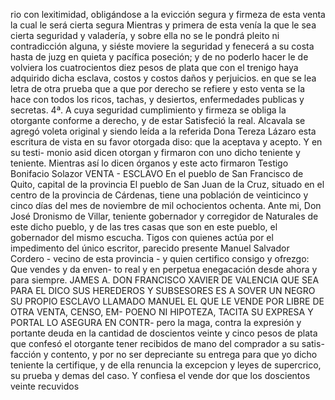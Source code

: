 rio con lexitimidad, obligándose a la evicción segura y firmeza de esta venta la cual le será cierta segura
Mientras y primera de esta venía la que le sea cierta seguridad y valadería, y sobre ella no se le pondrá pleito ni contradicción alguna, y siéste moviere la seguridad y fenecerá a su costa hasta de juzg en quieta y pacífica poseción; y de no poderlo hacer le de
volviera los cuatrocientos diez pesos de plata que con el trenigo haya adquirido dicha esclava, costos y costos daños y perjuicios.
en que se lea letra de otra prueba que a que por derecho se refiere y esto venta se la hace con todos los ricos, tachas, y desiertos, enfermedades publicas y secretas. 4ª. A cuya seguridad cumplimiento y firmeza se obliga la otorgante conforme a derecho, y de estar
Satisfeció la real. Alcavala se agregó voleta original y siendo leída a la referida Dona Tereza Lázaro esta escritura de vista en su favor otorgada diso: que la aceptava y acepto. Y en su testi- monio asid dicen otorgan y firmaron con uno dicho teniente y teniente.
Mientras así lo dicen órganos y este acto firmaron
Testigo Bonifacio Solazor
VENTA - ESCLAVO
En el pueblo de San Francisco de Quito, capital de la provincia
El pueblo de San Juan de la Cruz, situado en el centro de la provincia de Cárdenas, tiene una población de veinticinco y cinco días del mes de noviembre de mil ochocientos ochenta. Ante mi, Don José Dronismo de Villar, teniente gobernador y corregidor de Naturales de este dicho pueblo, y de las tres casas que son en este pueblo, el gobernador del mismo escucha.
Tigos con quienes actúa por el impedimento del único escritor, parecido presente Manuel Salvador Cordero - vecino de esta provincia - y quien certifico consigo y ofrezgo: Que vendes y da enven- to real y en perpetua enegacación desde ahora y para siempre.
JAMES A. DON FRANCISCO XAVIER DE VALENCIA QUE SEA PARA EL DICO SUS HEREDEROS Y SUBSESORES ES A SOVER UN NEGRO SU PROPIO ESCLAVO LLAMADO MANUEL EL QUE LE VENDE POR LIBRE DE OTRA VENTA, CENSO, EM- POENO NI HIPOTEZA, TACITA SU EXPRESA Y PORTAL LO ASEGURA EN CONTR-
pero la maga, contra la expresión y portante deuda en la cantidad de doscientos veinte y cinco pesos de plata que confesó el otorgante tener recibidos de mano del comprador a su satis- facción y contento, y por no ser depreciante su entrega para que
yo dicho teniente la certifique, y de ella renuncia la excepcion y leyes de supercrico, su prueba y demas del caso. Y confiesa el vende dor que los doscientos veinte recuvidos